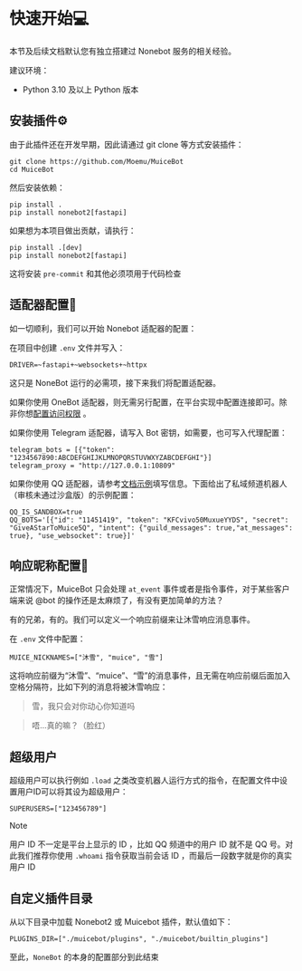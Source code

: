 # 快速开始💻

本节及后续文档默认您有独立搭建过 Nonebot 服务的相关经验。

建议环境：

- Python 3.10 及以上 Python 版本

## 安装插件⚙️

由于此插件还在开发早期，因此请通过 git clone 等方式安装插件：

```shell
git clone https://github.com/Moemu/MuiceBot
cd MuiceBot
```

然后安装依赖：

```shell
pip install .
pip install nonebot2[fastapi]
```

如果想为本项目做出贡献，请执行：

```shell
pip install .[dev]
pip install nonebot2[fastapi]
```

这将安装 `pre-commit` 和其他必须项用于代码检查

## 适配器配置🔧

如一切顺利，我们可以开始 Nonebot 适配器的配置：

在项目中创建 `.env` 文件并写入：

```dotenv
DRIVER=~fastapi+~websockets+~httpx
```

这只是 NoneBot 运行的必需项，接下来我们将配置适配器。

如果你使用 OneBot 适配器，则无需另行配置，在平台实现中配置连接即可。除非你想[配置访问权限](https://onebot.adapters.nonebot.dev/docs/guide/configuration) 。

如果你使用 Telegram 适配器，请写入 Bot 密钥，如需要，也可写入代理配置：

```dotenv
telegram_bots = [{"token": "1234567890:ABCDEFGHIJKLMNOPQRSTUVWXYZABCDEFGHI"}]
telegram_proxy = "http://127.0.0.1:10809"
```

如果你使用 QQ 适配器，请参考[文档示例](https://github.com/nonebot/adapter-qq)填写信息。下面给出了私域频道机器人（审核未通过沙盒版）的示例配置：

```dotenv
QQ_IS_SANDBOX=true
QQ_BOTS='[{"id": "11451419", "token": "KFCvivo50MuxueYYDS", "secret": "GiveAStarToMuice5Q", "intent": {"guild_messages": true,"at_messages": true}, "use_websocket": true}]'
```

## 响应昵称配置🧸

正常情况下，MuiceBot 只会处理 `at_event` 事件或者是指令事件，对于某些客户端来说 @bot 的操作还是太麻烦了，有没有更加简单的方法？

有的兄弟，有的。我们可以定义一个响应前缀来让沐雪响应消息事件。

在 `.env` 文件中配置：

```dotenv
MUICE_NICKNAMES=["沐雪", "muice", "雪"]
```

这将响应前缀为“沐雪”、“muice”、“雪”的消息事件，且无需在响应前缀后面加入空格分隔符，比如下列的消息将被沐雪响应：

> 雪，我只会对你动心你知道吗

> 唔...真的嘛？（脸红）

## 超级用户

超级用户可以执行例如 `.load` 之类改变机器人运行方式的指令，在配置文件中设置用户ID可以将其设为超级用户：

```dotenv
SUPERUSERS=["123456789"]
```

> [!NOTE]
>
> 用户 ID 不一定是平台上显示的 ID ，比如 QQ 频道中的用户 ID 就不是 QQ 号。对此我们推荐你使用 `.whoami` 指令获取当前会话 ID ，而最后一段数字就是你的真实用户 ID

## 自定义插件目录

从以下目录中加载 Nonebot2 或 Muicebot 插件，默认值如下：

```dotenv
PLUGINS_DIR=["./muicebot/plugins", "./muicebot/builtin_plugins"]
```

至此，`NoneBot` 的本身的配置部分到此结束
